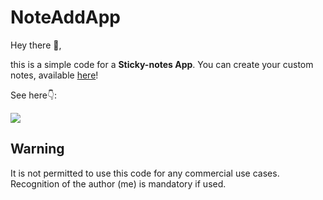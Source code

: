 # NoteAddApp

Hey there 👋,

this is a simple code for a **Sticky-notes App**. You can create your custom notes, available [here](https://noteaddapp.netlify.com/)! 

See here👇:

<img src="https://i.gyazo.com/c011eae5d192de2c7818d0db61817c7d.gif">

## Warning

It is not permitted to use this code for any commercial use cases. Recognition of the author (me) is mandatory if used.

